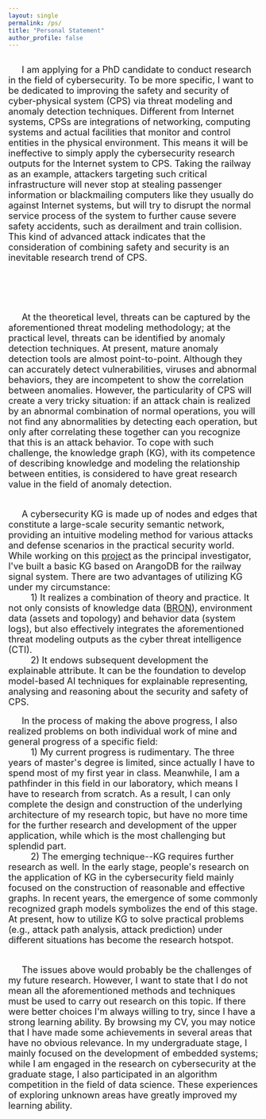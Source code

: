 ```yaml
---
layout: single
permalink: /ps/
title: "Personal Statement"
author_profile: false
---
```

<!-- 
1. 我的研究兴趣，并对这个研究领域的问题进行一个概括
2. 我在这个领域已有的成果或进展
3. 通过我的研究，我发现的更具体的问题
4. 解释一些可能被误会的地方
5. 总结（包含对未来规划的简述）
-->
<br>

<font size=4>
&ensp;&ensp;&ensp;I am applying for a PhD candidate to conduct research in the field of cybersecurity. To be more specific, I want to be dedicated to improving the safety and security of cyber-physical system (CPS) via threat modeling and anomaly detection techniques. Different from Internet systems, CPSs are integrations of networking, computing systems and actual facilities that monitor and control entities in the physical environment. This means it will be ineffective to simply apply the cybersecurity research outputs for the Internet system to CPS. Taking the railway as an example, attackers targeting such critical infrastructure will never stop at stealing passenger information or blackmailing computers like they usually do against Internet systems, but will try to disrupt the normal service process of the system to further cause severe safety accidents, such as derailment and train collision. This kind of advanced attack indicates that the consideration of combining safety and security is an inevitable research trend of CPS.<br><br>
 
&ensp;&ensp;&ensp; <br><br>

&ensp;&ensp;&ensp;At the theoretical level, threats can be captured by the aforementioned threat modeling methodology; at the practical level, threats can be identified by anomaly detection techniques. At present, mature anomaly detection tools are almost point-to-point. Although they can accurately detect vulnerabilities, viruses and abnormal behaviors, they are incompetent to show the correlation between anomalies. However, the particularity of CPS will create a very tricky situation: if an attack chain is realized by an abnormal combination of normal operations, you will not find any abnormalities by detecting each operation, but only after correlating these together can you recognize that this is an attack behavior. To cope with such challenge, the knowledge graph (KG), with its competence of describing knowledge and modeling the relationship between entities, is considered to have great research value in the field of anomaly detection.<br><br>

&ensp;&ensp;&ensp;A cybersecurity KG is made up of nodes and edges that constitute a large-scale security semantic network, providing an intuitive modeling method for various attacks and defense scenarios in the practical security world. While working on this </font>[<font size=4>project</font>](https://jayzheng98.github.io/projects/project2) <font size=4>as the principal investigator, I've built a basic KG based on ArangoDB for the railway signal system. There are two advantages of utilizing KG under my circumstance:<br>
&ensp;&ensp;&ensp;&ensp;&ensp;1) It realizes a combination of theory and practice. It not only consists of knowledge data (</font>[<font size=4>BRON</font>](https://github.com/ALFA-group/BRON)<font size=4>), environment data (assets and topology) and behavior data (system logs), but also effectively integrates the aforementioned threat modeling outputs as the cyber threat intelligence (CTI).<br>
&ensp;&ensp;&ensp;&ensp;&ensp;2) It endows subsequent development the explainable attribute. It can be the foundation to develop model-based AI techniques for explainable representing, analysing and reasoning about the security and safety of CPS.</font><br><br>
<font size=4>
&ensp;&ensp;&ensp;In the process of making the above progress, I also realized problems on both individual work of mine and general progress of a specific field:<br>
&ensp;&ensp;&ensp;&ensp;&ensp;1) My current progress is rudimentary. The three years of master's degree is limited, since actually I have to spend most of my first year in class. Meanwhile, I am a pathfinder in this field in our laboratory, which means I have to research from scratch. As a result, I can only complete the design and construction of the underlying architecture of my research topic, but have no more time for the further research and development of the upper application, while which is the most challenging but splendid part.<br>
&ensp;&ensp;&ensp;&ensp;&ensp;2) The emerging technique--KG requires further research as well. In the early stage, people's research on the application of KG in the cybersecurity field mainly focused on the construction of reasonable and effective graphs. In recent years, the emergence of some commonly recognized graph models symbolizes the end of this stage. At present, how to utilize KG to solve practical problems (e.g., attack path analysis, attack prediction) under different situations has become the research hotspot.<br><br>

&ensp;&ensp;&ensp;The issues above would probably be the challenges of my future research. However, I want to state that I do not mean all the aforementioned methods and techniques must be used to carry out research on this topic. If there were better choices I'm always willing to try, since I have a strong learning ability. By browsing my CV, you may notice that I have made some achievements in several areas that have no obvious relevance. In my undergraduate stage, I mainly focused on the development of embedded systems; while I am engaged in the research on cybersecurity at the graduate stage, I also participated in an algorithm competition in the field of data science. These experiences of exploring unknown areas have greatly improved my learning ability.<br><br>

</font>
